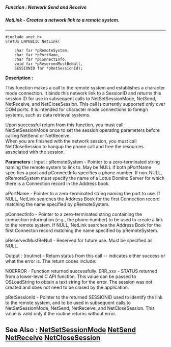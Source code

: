 ##### Function : Network Send and Receive
##### NetLink - Creates a network link to a remote system.
---
```
#include <net.h>
STATUS LNPUBLIC NetLink(

	char far *pRemoteSystem,
	char far *pPortName,
	char far *pConnectInfo,
	void far *pReservedMustBeNull,
	SESSIONID far *pRetSessionId);
```
**Description :**

This function makes a call to the remote system and establishes a character 
mode connection. It binds this network link to a SessionID and returns this 
session ID for use in subsequent calls to NetSetSessionMode, NetSend, 
NetReceive, and NetCloseSession.   This call is currently supported only over 
COM ports. It is intended for character mode connections to foreign systems, 
such as data retrieval systems.

Upon successful return from this function, you must call NetSetSessionMode once 
to set the session operating parameters before calling NetSend or NetReceive.  
When you are finished with the network session, you must call NetCloseSession 
to hangup the phone call and free the resources associated with the session.

**Parameters :**
Input :
pRemoteSystem  -  Pointer to a zero-terminated string naming the remote system to link to.  May be NULL if both pPortName specifies a port and pConnectInfo specifies a phone number. If non-NULL, pRemoteSystem must specify the name of a Lotus Domino Server for which there is a Connection record in the Address book.

pPortName  -  Pointer to a zero-terminated string naming the port to use. If NULL, NetLink searches the Address Book for the first Connection record matching the name specified by pRemoteSystem. 

pConnectInfo  -  Pointer to a zero-terminated string containing the connection information (e.g., the phone number) to be used to create a link to the remote system.  If NULL, NetLink searches the Address Book for the first Connecton record matching the name specified by pRemoteSystem. 

pReservedMustBeNull  -  Reserved for future use.  Must be specified as NULL.

Output :
(routine)  -   Return status from this call -- indicates either success or what the error is. The return codes include:

NOERROR - Function returned successfully.
ERR_xxx - STATUS returned from a lower-level C API function.  This value can be passed to OSLoadString to obtain a text string for the error.  The session was not created and does not need to be closed by the application.


pRetSessionId  -  Pointer to the returned SESSIONID used to identify the link to the remote system, and to be used in subsequent calls to NetSetSessionMode, NetSend,  NetReceive, and NetCloseSession.  This value is valid only if the routine returns without error.


**See Also :**
[NetSetSessionMode](/reference/Func/NetSetSessionMode)
[NetSend](/reference/Func/NetSend)
[NetReceive](/reference/Func/NetReceive)
[NetCloseSession](/reference/Func/NetCloseSession)
---
